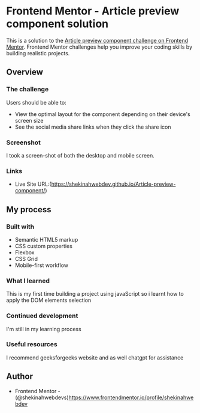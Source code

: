 # Frontend Mentor - Article preview component solution

This is a solution to the [Article preview component challenge on Frontend Mentor](https://www.frontendmentor.io/challenges/article-preview-component-dYBN_pYFT). Frontend Mentor challenges help you improve your coding skills by building realistic projects.

## Overview

### The challenge

Users should be able to:

- View the optimal layout for the component depending on their device's screen size
- See the social media share links when they click the share icon

### Screenshot

I took a screen-shot of both the desktop and mobile screen.

### Links

- Live Site URL:(https://shekinahwebdev.github.io/Article-preview-component/)

## My process

### Built with

- Semantic HTML5 markup
- CSS custom properties
- Flexbox
- CSS Grid
- Mobile-first workflow

### What I learned

This is my first time building a project using javaScript so i learnt how to apply the DOM elements selection

### Continued development

I'm still in my learning process

### Useful resources

I recommend geeksforgeeks website and as well chatgpt for assistance

## Author

- Frontend Mentor - (@shekinahwebdevs)https://www.frontendmentor.io/profile/shekinahwebdev
